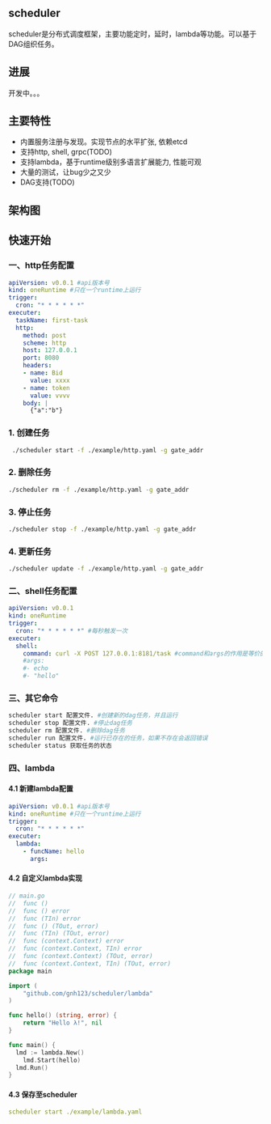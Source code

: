 ## scheduler
scheduler是分布式调度框架，主要功能定时，延时，lambda等功能。可以基于DAG组织任务。

## 进展
开发中。。。

## 主要特性
* 内置服务注册与发现。实现节点的水平扩张, 依赖etcd
* 支持http, shell, grpc(TODO)
* 支持lambda，基于runtime级别多语言扩展能力, 性能可观
* 大量的测试，让bug少之又少
* DAG支持(TODO)

## 架构图

## 快速开始
### 一、http任务配置
```yaml
apiVersion: v0.0.1 #api版本号
kind: oneRuntime #只在一个runtime上运行
trigger:
  cron: "* * * * * *"
executer:
  taskName: first-task
  http:
    method: post
    scheme: http
    host: 127.0.0.1
    port: 8080
    headers:
    - name: Bid
      value: xxxx
    - name: token
      value: vvvv
    body: |
      {"a":"b"}
```
### 1. 创建任务
```bash
 ./scheduler start -f ./example/http.yaml -g gate_addr
```
### 2. 删除任务
```bash
./scheduler rm -f ./example/http.yaml -g gate_addr
```
### 3. 停止任务
```bash
./scheduler stop -f ./example/http.yaml -g gate_addr
```
### 4. 更新任务
```bash
./scheduler update -f ./example/http.yaml -g gate_addr
```

### 二、shell任务配置
```yaml
apiVersion: v0.0.1
kind: oneRuntime
trigger:
  cron: "* * * * * *" #每秒触发一次
executer:
  shell:
    command: curl -X POST 127.0.0.1:8181/task #command和args的作用是等价的，唯一的区别是命令放在一个字符串或者slice里面。
    #args:
    #- echo
    #- "hello"
```

### 三、其它命令
```bash
scheduler start 配置文件. #创建新的dag任务，并且运行
scheduler stop 配置文件. #停止dag任务
scheduler rm 配置文件. #删除dag任务
scheduler run 配置文件. #运行已存在的任务，如果不存在会返回错误
scheduler status 获取任务的状态
```


### 四、lambda
#### 4.1 新建lambda配置
```yaml
apiVersion: v0.0.1 #api版本号
kind: oneRuntime #只在一个runtime上运行
trigger:
  cron: "* * * * * *"
executer:
  lambda:
    - funcName: hello
      args: 

```

#### 4.2 自定义lambda实现
```go
// main.go
//	func ()
//	func () error
//	func (TIn) error
//	func () (TOut, error)
//	func (TIn) (TOut, error)
//	func (context.Context) error
//	func (context.Context, TIn) error
//	func (context.Context) (TOut, error)
//	func (context.Context, TIn) (TOut, error)
package main

import (
	"github.com/gnh123/scheduler/lambda"
)

func hello() (string, error) {
	return "Hello λ!", nil
}

func main() {
  lmd := lambda.New()
	lmd.Start(hello)
  lmd.Run()
}
```

#### 4.3 保存至scheduler
```yaml
scheduler start ./example/lambda.yaml
```
